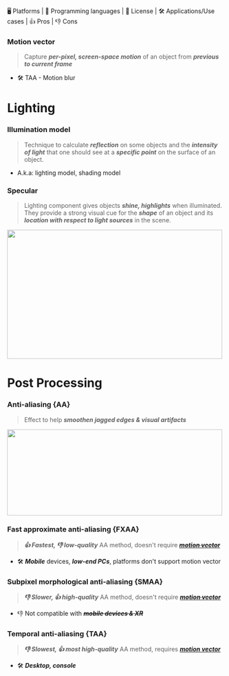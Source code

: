 🖥 Platforms | 💬 Programming languages | 📃 License | 🛠 Applications/Use cases | 👍 Pros | 👎 Cons


### Motion vector
> Capture _**per-pixel, screen-space motion**_ of an object from _**previous to current frame**_  
+ 🛠 TAA - Motion blur

# Lighting
### Illumination model
> Technique to calculate _**reflection**_ on some objects and the _**intensity of light**_ that one should see at a _**specific point**_ on the surface of an object.
+ A.k.a: lighting model, shading model

### Specular
> Lighting component gives objects _**shine, highlights**_ when illuminated. They provide a strong visual cue for the _**shape**_ of an object and its _**location with respect to light sources**_ in the scene.

<img src="https://upload.wikimedia.org/wikipedia/commons/c/cd/Specular_highlight.jpg" width="500" height="300">

# Post Processing
### Anti-aliasing {AA}
> Effect to help _**smoothen jagged edges & visual artifacts**_

<img src="https://www.gamingscan.com/wp-content/uploads/2017/12/what-is-anti-aliasing-explained.jpg" width="500" height="200">

### Fast approximate anti-aliasing {FXAA}
> _**👍 Fastest, 👎 low-quality**_ AA method, doesn't require ~~_**[motion vector](#motion-vector)**_~~
+ 🛠 _**Mobile**_ devices, _**low-end PCs**_, platforms don't support motion vector

### Subpixel morphological anti-aliasing {SMAA}
> _**👎 Slower, 👍 high-quality**_ AA method, doesn't require ~~_**[motion vector](#motion-vector)**_~~
+ 👎 Not compatible with ~~_**mobile devices & XR**_~~

### Temporal anti-aliasing {TAA}
> _**👎 Slowest, 👍 most high-quality**_ AA method, requires _**[motion vector](#motion-vector)**_
+ 🛠 _**Desktop, console**_


